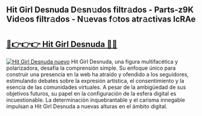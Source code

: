 ## Hit Girl Desnuda D𝚎sn𝚞dos filtr𝚊dos - Parts-z9K Vid𝚎os filtr𝚊dos - N𝚞evas f𝚘tos atr𝚊ctivas lcRAe

# <h2><a href="http://mb43nns.tromn.icu/?c=Hit+Girl+Desnuda">🔗👉👉👉 Hit Girl Desnuda 🔗🔗</a></h2>

[![Hit Girl Desnuda nuevo](https://i.imgur.com/pEAQMta.gif)](http://mb43nns.tromn.icu/?c=Hit+Girl+Desnuda)
Hit Girl Desnuda, una figura multifacética y polarizadora, desafía la comprensión simple. Su enfoque único para construir una presencia en la web ha atraído y ofendido a los seguidores, estimulando debates sobre la expresión artística, el consentimiento y la esencia de las comunidades virtuales. A pesar de la ambigüedad de sus objetivos futuros, su papel en la configuración de la esfera digital es incuestionable. La determinación inquebrantable y el carisma innegable impulsan a Hit Girl Desnuda a nuevas alturas en el ámbito digital.
